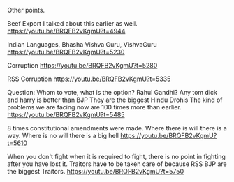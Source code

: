 

Other points.

Beef Export
I talked about this earlier as well.
https://youtu.be/BRQFB2vKgmU?t=4944


Indian Languages, Bhasha
Vishva Guru, VishvaGuru
https://youtu.be/BRQFB2vKgmU?t=5230


Corruption
https://youtu.be/BRQFB2vKgmU?t=5280


RSS Corruption
https://youtu.be/BRQFB2vKgmU?t=5335


Question: Whom to vote, what is the option? Rahul Gandhi?
Any tom dick and harry is better than BJP
They are the biggest Hindu Drohis
The kind of problems we are facing now are 100 times more than earlier.
https://youtu.be/BRQFB2vKgmU?t=5485


8 times constitutional amendments were made.
Where there is will there is a way.
Where is no will there is a big hell
https://youtu.be/BRQFB2vKgmU?t=5610


When you don't fight when it is required to fight, there is no point in fighting after you have lost it.
Traitors have to be taken care of because RSS BJP are the biggest Traitors.
https://youtu.be/BRQFB2vKgmU?t=5750


